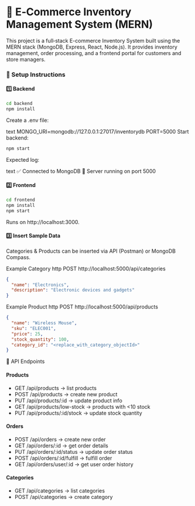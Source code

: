 # 🛒 E‑Commerce Inventory Management System (MERN)
This project is a full‑stack E-commerce Inventory System built using the MERN stack (MongoDB, Express, React, Node.js).
It provides inventory management, order processing, and a frontend portal for customers and store managers.

### 🚀 Setup Instructions
####  1️⃣ Backend
```bash
cd backend
npm install
```
Create a .env file:

text
MONGO_URI=mongodb://127.0.0.1:27017/inventorydb
PORT=5000
Start backend:

``` bash
npm start
```
Expected log:

text
✅ Connected to MongoDB
🚀 Server running on port 5000
#### 2️⃣ Frontend
``` bash
cd frontend
npm install
npm start
```
Runs on http://localhost:3000.

#### 3️⃣ Insert Sample Data
Categories & Products can be inserted via API (Postman) or MongoDB Compass.

Example Category
http
POST http://localhost:5000/api/categories
```json
{
  "name": "Electronics",
  "description": "Electronic devices and gadgets"
}
```
Example Product
http
POST http://localhost:5000/api/products
```json
{
  "name": "Wireless Mouse",
  "sku": "ELEC001",
  "price": 25,
  "stock_quantity": 100,
  "category_id": "<replace_with_category_objectId>"
}
```
📖 API Endpoints
#### Products
- GET /api/products → list products
- POST /api/products → create new product
- PUT /api/products/:id → update product info
- GET /api/products/low-stock → products with <10 stock
- PUT /api/products/:id/stock → update stock quantity
#### Orders
- POST /api/orders → create new order
- GET /api/orders/:id → get order details
- PUT /api/orders/:id/status → update order status
- POST /api/orders/:id/fulfill → fulfill order
- GET /api/orders/user/:id → get user order history
#### Categories
- GET /api/categories → list categories
- POST /api/categories → create category

